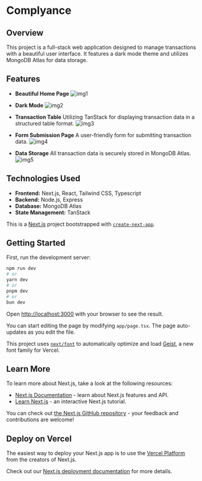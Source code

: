# Complyance

## Overview
This project is a full-stack web application designed to manage transactions with a beautiful user interface. It features a dark mode theme and utilizes MongoDB Atlas for data storage.

## Features
- **Beautiful Home Page**
![img1](https://github.com/user-attachments/assets/d0a4dc49-e332-45e8-87d7-f44bd44d448e)

- **Dark Mode**
![img2](https://github.com/user-attachments/assets/50abddb3-dc1e-4612-86c3-433e82d11d73)

- **Transaction Table**
  Utilizing TanStack for displaying transaction data in a structured table format.
![img3](https://github.com/user-attachments/assets/88f19395-c4c4-4ba7-a811-adeb5ee49e62)

- **Form Submission Page**
  A user-friendly form for submitting transaction data.
  ![img4](https://github.com/user-attachments/assets/0f166df5-c427-488f-aad5-5591664e07d5)

- **Data Storage**
  All transaction data is securely stored in MongoDB Atlas.
![img5](https://github.com/user-attachments/assets/93b2f235-3edc-42d9-82e0-754a7ab4bbf5)

## Technologies Used
- **Frontend:** Next.js, React, Tailwind CSS, Typescript
- **Backend:** Node.js, Express
- **Database:** MongoDB Atlas
- **State Management:** TanStack


This is a [Next.js](https://nextjs.org) project bootstrapped with [`create-next-app`](https://nextjs.org/docs/app/api-reference/cli/create-next-app).

## Getting Started

First, run the development server:

```bash
npm run dev
# or
yarn dev
# or
pnpm dev
# or
bun dev
```

Open [http://localhost:3000](http://localhost:3000) with your browser to see the result.

You can start editing the page by modifying `app/page.tsx`. The page auto-updates as you edit the file.

This project uses [`next/font`](https://nextjs.org/docs/app/building-your-application/optimizing/fonts) to automatically optimize and load [Geist](https://vercel.com/font), a new font family for Vercel.

## Learn More

To learn more about Next.js, take a look at the following resources:

- [Next.js Documentation](https://nextjs.org/docs) - learn about Next.js features and API.
- [Learn Next.js](https://nextjs.org/learn) - an interactive Next.js tutorial.

You can check out [the Next.js GitHub repository](https://github.com/vercel/next.js) - your feedback and contributions are welcome!

## Deploy on Vercel

The easiest way to deploy your Next.js app is to use the [Vercel Platform](https://vercel.com/new?utm_medium=default-template&filter=next.js&utm_source=create-next-app&utm_campaign=create-next-app-readme) from the creators of Next.js.

Check out our [Next.js deployment documentation](https://nextjs.org/docs/app/building-your-application/deploying) for more details.
